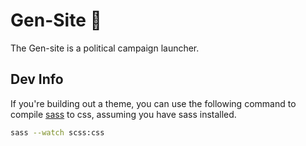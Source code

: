 # Gen-Site 🗽

The Gen-site is a political campaign launcher.

## Dev Info

If you're building out a theme, you can use the following 
command to compile [sass](https://sass-lang.com/) to css, assuming you have sass installed. 

``` bash
sass --watch scss:css
```
